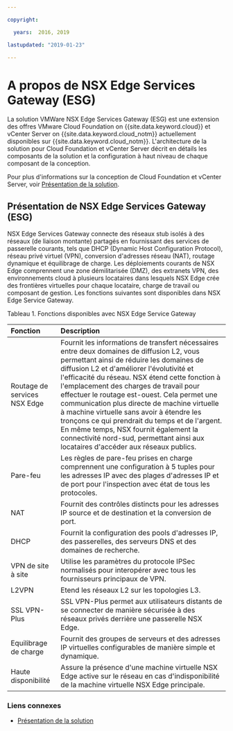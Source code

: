 ```yaml
---

copyright:

  years:  2016, 2019

lastupdated: "2019-01-23"

---
```


# A propos de NSX Edge Services Gateway (ESG)

La solution VMWare NSX Edge Services Gateway (ESG) est une extension des offres VMware Cloud Foundation on {{site.data.keyword.cloud}} et vCenter Server on {{site.data.keyword.cloud_notm}} actuellement disponibles sur {{site.data.keyword.cloud_notm}}. L'architecture de la solution pour Cloud Foundation et vCenter Server décrit en détails les composants de la solution et la configuration à haut niveau de chaque composant de la conception.

Pour plus d'informations sur la conception de Cloud Foundation et vCenter Server, voir [Présentation de la solution](/docs/services/vmwaresolutions/archiref/solution/solution_overview.html).

## Présentation de NSX Edge Services Gateway (ESG)

NSX Edge Services Gateway connecte des réseaux stub isolés à des réseaux (de liaison montante) partagés en fournissant des services de passerelle courants, tels que DHCP (Dynamic Host Configuration Protocol), réseau privé virtuel (VPN), conversion d'adresses réseau (NAT), routage dynamique et équilibrage de charge. Les déploiements courants de NSX Edge comprennent une zone démilitarisée (DMZ), des extranets VPN, des environnements cloud à plusieurs locataires dans lesquels NSX Edge crée des frontières virtuelles pour chaque locataire, charge de travail ou composant de gestion. Les fonctions suivantes sont disponibles dans NSX Edge Service Gateway.

Tableau 1. Fonctions disponibles avec NSX Edge Service Gateway

| Fonction | Description |
|:------- |:----------- |
| Routage de services NSX Edge | Fournit les informations de transfert nécessaires entre deux domaines de diffusion L2, vous permettant ainsi de réduire les domaines de diffusion L2 et d'améliorer l'évolutivité et l'efficacité du réseau. NSX étend cette fonction à l'emplacement des charges de travail pour effectuer le routage est-ouest. Cela permet une communication plus directe de machine virtuelle à machine virtuelle sans avoir à étendre les tronçons ce qui prendrait du temps et de l'argent. En même temps, NSX fournit également la connectivité nord-sud, permettant ainsi aux locataires d'accéder aux réseaux publics. |
| Pare-feu | Les règles de pare-feu prises en charge comprennent une configuration à 5 tuples pour les adresses IP avec des plages d'adresses IP et de port pour l'inspection avec état de tous les protocoles. |
| NAT | Fournit des contrôles distincts pour les adresses IP source et de destination et la conversion de port. |
| DHCP | Fournit la configuration des pools d'adresses IP, des passerelles, des serveurs DNS et des domaines de recherche. |
| VPN de site à site | Utilise les paramètres du protocole IPSec normalisés pour interopérer avec tous les fournisseurs principaux de VPN. |
| L2VPN | Etend les réseaux L2 sur les topologies L3. |
| SSL VPN-Plus |  SSL VPN-Plus permet aux utilisateurs distants de se connecter de manière sécurisée à des réseaux privés derrière une passerelle NSX Edge. |
| Equilibrage de charge | Fournit des groupes de serveurs et des adresses IP virtuelles configurables de manière simple et dynamique. |
| Haute disponibilité | Assure la présence d'une machine virtuelle NSX Edge active sur le réseau en cas d'indisponibilité de la machine virtuelle NSX Edge principale. |

### Liens connexes

* [Présentation de la solution](/docs/services/vmwaresolutions/archiref/solution/solution_overview.html)
